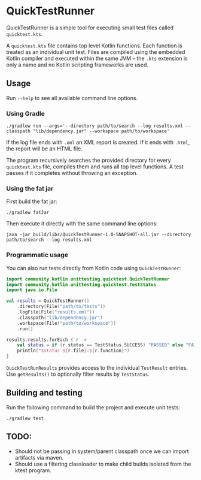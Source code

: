 # QuickTestRunner

QuickTestRunner is a simple tool for executing small test files called `quicktest.kts`.

A `quicktest.kts` file contains top level Kotlin functions. Each function is treated as an
individual unit test. Files are compiled using the embedded Kotlin compiler and executed
within the same JVM – the `.kts` extension is only a name and no Kotlin scripting
frameworks are used.

## Usage

Run `--help` to see all available command line options.

### Using Gradle

```
./gradlew run --args='--directory path/to/search --log results.xml --classpath "lib/dependency.jar" --workspace path/to/workspace'
```

If the log file ends with `.xml` an XML report is created. If it ends with `.html`,
the report will be an HTML file.

The program recursively searches the provided directory for every `quicktest.kts` file,
compiles them and runs all top level functions. A test passes if it completes without
throwing an exception.

### Using the fat jar

First build the fat jar:

```
./gradlew fatJar
```

Then execute it directly with the same command line options:

```
java -jar build/libs/QuickTestRunner-1.0-SNAPSHOT-all.jar --directory path/to/search --log results.xml
```

### Programmatic usage

You can also run tests directly from Kotlin code using `QuickTestRunner`:

```kotlin
import community.kotlin.unittesting.quicktest.QuickTestRunner
import community.kotlin.unittesting.quicktest.TestStatus
import java.io.File

val results = QuickTestRunner()
    .directory(File("path/to/tests"))
    .logFile(File("results.xml"))
    .classpath("lib/dependency.jar")
    .workspace(File("path/to/workspace"))
    .run()

results.results.forEach { r ->
    val status = if (r.status == TestStatus.SUCCESS) "PASSED" else "FAILED"
    println("$status ${r.file}:${r.function}")
}
```

`QuickTestRunResults` provides access to the individual `TestResult` entries.
Use `getResults()` to optionally filter results by `TestStatus`.

## Building and testing

Run the following command to build the project and execute unit tests:

```
./gradlew test
```

## TODO:
* Should not be passing in system/parent classpath once we can import artifacts via maven.
* Should use a filtering classloader to make child builds isolated from the ktest program.

